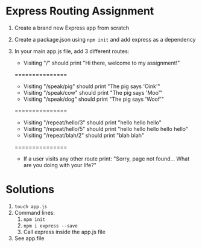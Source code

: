 # Express Routing Assignment

1. Create a brand new Express app from scratch
2. Create a package.json using `npm init` and add express as a dependency
3. In your main app.js file, add 3 different routes:

    * Visiting "/" should print "Hi there, welcome to my assignment!"

    ===============

    * Visiting "/speak/pig" should print "The pig says 'Oink'"
    * Visiting "/speak/cow" should print "The pig says 'Moo'"
    * Visiting "/speak/dog" should print "The pig says 'Woof'"

    ===============

    * Visiting "/repeat/hello/3" should print "hello hello hello"
    * Visiting "/repeat/hello/5" should print "hello hello hello hello hello"
    * Visiting "/repeat/blah/2" should print "blah blah"

    ===============

    * If a user visits any other route print:
    "Sorry, page not found... What are you doing with your life?"

# Solutions

1. ```touch app.js```
2. Command lines:
    1. ```npm init```
    2. ```npm i express --save```
    3. Call express inside the app.js file
3. See app.file
   
